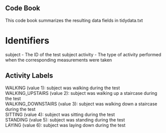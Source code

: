 ## Code Book

This code book summarizes the resulting data fields in tidydata.txt

# Identifiers
subject - The ID of the test subject
activity - The type of activity performed when the corresponding measurements were taken

## Activity Labels

WALKING (value 1): subject was walking during the test                                                                                
WALKING_UPSTAIRS (value 2): subject was walking up a staircase during the test                                                        
WALKING_DOWNSTAIRS (value 3): subject was walking down a staircase during the test                                                      
SITTING (value 4): subject was sitting during the test                                                                            
STANDING (value 5): subject was standing during the test                                                                          
LAYING (value 6): subject was laying down during the test                                                                               
